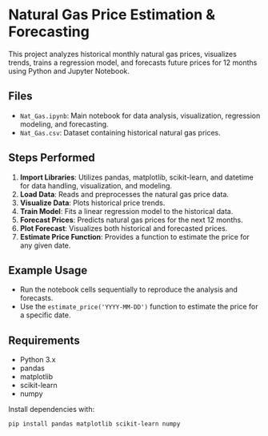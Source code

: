# Natural Gas Price Estimation & Forecasting

This project analyzes historical monthly natural gas prices, visualizes trends, trains a regression model, and forecasts future prices for 12 months using Python and Jupyter Notebook.

## Files

- `Nat_Gas.ipynb`: Main notebook for data analysis, visualization, regression modeling, and forecasting.
- `Nat_Gas.csv`: Dataset containing historical natural gas prices.

## Steps Performed

1. **Import Libraries**: Utilizes pandas, matplotlib, scikit-learn, and datetime for data handling, visualization, and modeling.
2. **Load Data**: Reads and preprocesses the natural gas price data.
3. **Visualize Data**: Plots historical price trends.
4. **Train Model**: Fits a linear regression model to the historical data.
5. **Forecast Prices**: Predicts natural gas prices for the next 12 months.
6. **Plot Forecast**: Visualizes both historical and forecasted prices.
7. **Estimate Price Function**: Provides a function to estimate the price for any given date.

## Example Usage

- Run the notebook cells sequentially to reproduce the analysis and forecasts.
- Use the `estimate_price('YYYY-MM-DD')` function to estimate the price for a specific date.

## Requirements

- Python 3.x
- pandas
- matplotlib
- scikit-learn
- numpy

Install dependencies with:
```sh
pip install pandas matplotlib scikit-learn numpy